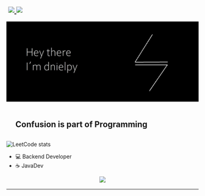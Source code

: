 <h2> &#8203 &#8203
	<a href="https://t.me/dnielpy">
		<img width="20px" src="https://simpleicons.now.sh/telegram/4c5861" />
	</a>
	<a href="https://twitter.com/_sheyls](https://www.linkedin.com/in/daniel-quesada-6a24822aa">
		<img width="20px" src="https://simpleicons.now.sh/linkedin/4c5861" />
	</a>
</h3>
<!--horizontal divider(gradiant)-->

<!--- banner -->
<div align="center">
  <img  src="1.jpg" alt="snake" />
</div>

<!--h2 without bottom border-->
<div id="user-content-toc">
  <ul>
    <summary><h2 style="display: inline-block">Confusion is part of Programming</h2></summary>
  </ul>
</div>

![LeetCode stats](https://leetcard.jacoblin.cool/dnielpy)

<!--Intro start-->
- 💻 Backend Developer
- ☕️ JavaDev

<!--tech stack icons-->
<p align="center">
  <a href="https://skillicons.dev">
    <img src="https://skillicons.dev/icons?i=java,cs,css,postgres,html,linux,py,&perline=14" />
</a>

</p>


<!--Intro end-->

----------------------------------------------------------------------
